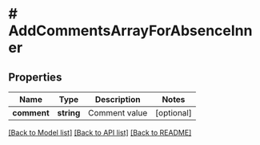 # # AddCommentsArrayForAbsenceInner

## Properties

Name | Type | Description | Notes
------------ | ------------- | ------------- | -------------
**comment** | **string** | Comment value | [optional]

[[Back to Model list]](../../README.md#models) [[Back to API list]](../../README.md#endpoints) [[Back to README]](../../README.md)
